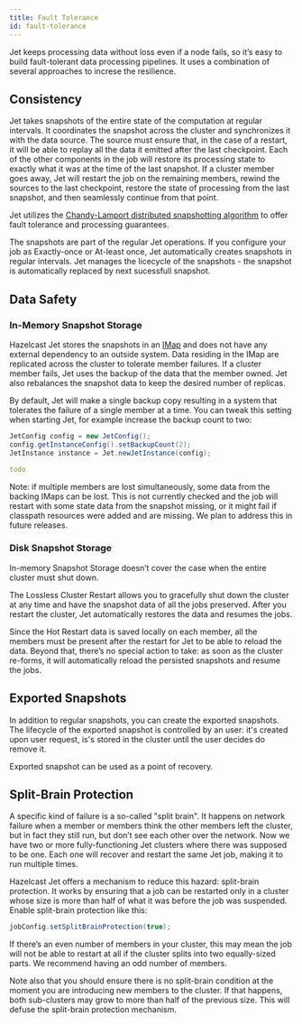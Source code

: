 ```yaml
---
title: Fault Tolerance
id: fault-tolerance
---
```


Jet keeps processing data without loss even if a node fails, so it’s
easy to build fault-tolerant data processing pipelines. It uses a
combination of several approaches to increse the resilience.

## Consistency

Jet takes snapshots of the entire state of the computation at regular
intervals. It coordinates the snapshot across the cluster and
synchronizes it with the data source. The source must ensure that, in
the case of a restart, it will be able to replay all the data it emitted
after the last checkpoint. Each of the other components in the job will
restore its processing state to exactly what it was at the time of the
last snapshot. If a cluster member goes away, Jet will restart the job
on the remaining members, rewind the sources to the last checkpoint,
restore the state of processing from the last snapshot, and then
seamlessly continue from that point.

Jet utilizes the [Chandy-Lamport distributed snapshotting
algorithm](https://doi.org/10.1145/214451.214456) to offer fault
tolerance and processing guarantees.

The snapshots are part of the regular Jet operations. If you configure
your job as Exactly-once or At-least once, Jet automatically creates
snapshots in regular intervals. Jet manages the licecycle of the
snapshots - the snapshot is automatically replaced by next sucessfull
snapshot.

## Data Safety

### In-Memory Snapshot Storage

Hazelcast Jet stores the snapshots in an
[IMap](architecture/in-memory-storage.md) and does not have any external
dependency to an outside system. Data residing in the IMap are
replicated across the cluster to tolerate member failures. If a cluster
member fails, Jet uses the backup of the data that the member owned. Jet
also rebalances the snapshot data to keep the desired number of
replicas.

By default, Jet will make a single backup copy resulting in a system
that tolerates the failure of a single member at a time. You can tweak
this setting when starting Jet, for example increase the backup count to
two:

<!--DOCUSAURUS_CODE_TABS-->
<!--Programmatic Configuration-->

```java
JetConfig config = new JetConfig();
config.getInstanceConfig().setBackupCount(2);
JetInstance instance = Jet.newJetInstance(config);
```

<!--Declarative Configuration-->

```yaml
todo
```

<!--END_DOCUSAURUS_CODE_TABS-->

Note: if multiple members are lost simultaneously, some data from the
backing IMaps can be lost. This is not currently checked and the job
will restart with some state data from the snapshot missing, or it might
fail if classpath resources were added and are missing. We plan to
address this in future releases.

### Disk Snapshot Storage

In-memory Snapshot Storage doesn’t cover the case when the entire
cluster must shut down.

The Lossless Cluster Restart allows you to gracefully shut down the
cluster at any time and have the snapshot data of all the jobs
preserved. After you restart the cluster, Jet automatically restores the
data and resumes the jobs.

Since the Hot Restart data is saved locally on each member, all the
members must be present after the restart for Jet to be able to reload
the data. Beyond that, there’s no special action to take: as soon as the
cluster re-forms, it will automatically reload the persisted snapshots
and resume the jobs.

## Exported Snapshots

In addition to regular snapshots, you can create the exported snapshots.
The lifecycle of the exported snapshot is controlled by an user: it's
created upon user request, is's stored in the cluster until the user
decides do remove it.

Exported snapshot can be used as a point of recovery.

## Split-Brain Protection

A specific kind of failure is a so-called "split brain". It happens on
network failure when a member or members think the other members left
the cluster, but in fact they still run, but don’t see each other over
the network. Now we have two or more fully-functioning Jet clusters
where there was supposed to be one. Each one will recover and restart
the same Jet job, making it to run multiple times.

Hazelcast Jet offers a mechanism to reduce this hazard: split-brain
protection. It works by ensuring that a job can be restarted only in a
cluster whose size is more than half of what it was before the job was
suspended. Enable split-brain protection like this:

```java
jobConfig.setSplitBrainProtection(true);
```

If there’s an even number of members in your cluster, this may mean the
job will not be able to restart at all if the cluster splits into two
equally-sized parts. We recommend having an odd number of members.

Note also that you should ensure there is no split-brain condition at
the moment you are introducing new members to the cluster. If that
happens, both sub-clusters may grow to more than half of the previous
size. This will defuse the split-brain protection mechanism.
